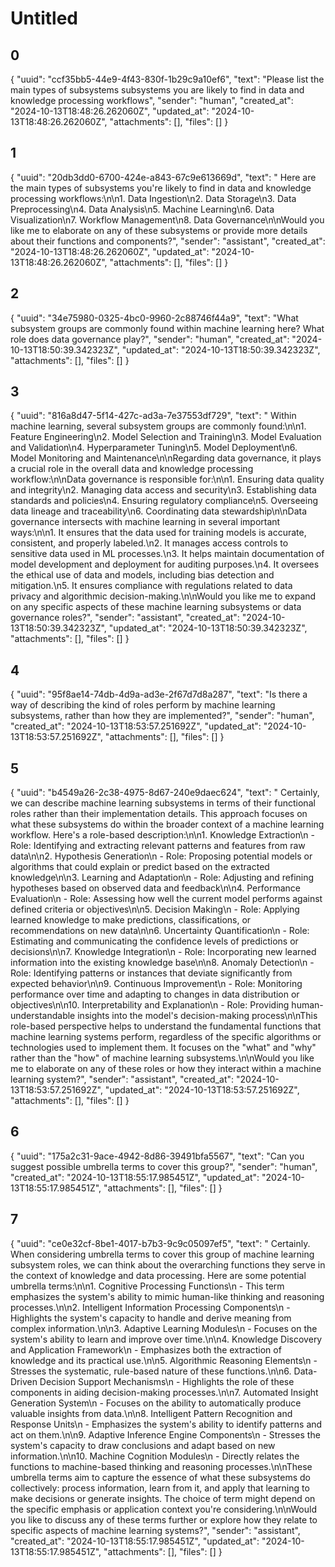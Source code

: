 # Untitled

## 0

{
  "uuid": "ccf35bb5-44e9-4f43-830f-1b29c9a10ef6",
  "text": "Please list the main types of subsystems subsystems you are likely to find in data and knowledge processing workflows",
  "sender": "human",
  "created_at": "2024-10-13T18:48:26.262060Z",
  "updated_at": "2024-10-13T18:48:26.262060Z",
  "attachments": [],
  "files": []
}

## 1

{
  "uuid": "20db3dd0-6700-424e-a843-67c9e613669d",
  "text": " Here are the main types of subsystems you're likely to find in data and knowledge processing workflows:\n\n1. Data Ingestion\n2. Data Storage\n3. Data Preprocessing\n4. Data Analysis\n5. Machine Learning\n6. Data Visualization\n7. Workflow Management\n8. Data Governance\n\nWould you like me to elaborate on any of these subsystems or provide more details about their functions and components?",
  "sender": "assistant",
  "created_at": "2024-10-13T18:48:26.262060Z",
  "updated_at": "2024-10-13T18:48:26.262060Z",
  "attachments": [],
  "files": []
}

## 2

{
  "uuid": "34e75980-0325-4bc0-9960-2c88746f44a9",
  "text": "What subsystem groups are commonly found within machine learning here? What role does data governance play?",
  "sender": "human",
  "created_at": "2024-10-13T18:50:39.342323Z",
  "updated_at": "2024-10-13T18:50:39.342323Z",
  "attachments": [],
  "files": []
}

## 3

{
  "uuid": "816a8d47-5f14-427c-ad3a-7e37553df729",
  "text": " Within machine learning, several subsystem groups are commonly found:\n\n1. Feature Engineering\n2. Model Selection and Training\n3. Model Evaluation and Validation\n4. Hyperparameter Tuning\n5. Model Deployment\n6. Model Monitoring and Maintenance\n\nRegarding data governance, it plays a crucial role in the overall data and knowledge processing workflow:\n\nData governance is responsible for:\n\n1. Ensuring data quality and integrity\n2. Managing data access and security\n3. Establishing data standards and policies\n4. Ensuring regulatory compliance\n5. Overseeing data lineage and traceability\n6. Coordinating data stewardship\n\nData governance intersects with machine learning in several important ways:\n\n1. It ensures that the data used for training models is accurate, consistent, and properly labeled.\n2. It manages access controls to sensitive data used in ML processes.\n3. It helps maintain documentation of model development and deployment for auditing purposes.\n4. It oversees the ethical use of data and models, including bias detection and mitigation.\n5. It ensures compliance with regulations related to data privacy and algorithmic decision-making.\n\nWould you like me to expand on any specific aspects of these machine learning subsystems or data governance roles?",
  "sender": "assistant",
  "created_at": "2024-10-13T18:50:39.342323Z",
  "updated_at": "2024-10-13T18:50:39.342323Z",
  "attachments": [],
  "files": []
}

## 4

{
  "uuid": "95f8ae14-74db-4d9a-ad3e-2f67d7d8a287",
  "text": "Is there a way of describing the kind of roles perform by machine learning subsystems, rather than how they are implemented?",
  "sender": "human",
  "created_at": "2024-10-13T18:53:57.251692Z",
  "updated_at": "2024-10-13T18:53:57.251692Z",
  "attachments": [],
  "files": []
}

## 5

{
  "uuid": "b4549a26-2c38-4975-8d67-240e9daec624",
  "text": " Certainly, we can describe machine learning subsystems in terms of their functional roles rather than their implementation details. This approach focuses on what these subsystems do within the broader context of a machine learning workflow. Here's a role-based description:\n\n1. Knowledge Extraction\n   - Role: Identifying and extracting relevant patterns and features from raw data\n\n2. Hypothesis Generation\n   - Role: Proposing potential models or algorithms that could explain or predict based on the extracted knowledge\n\n3. Learning and Adaptation\n   - Role: Adjusting and refining hypotheses based on observed data and feedback\n\n4. Performance Evaluation\n   - Role: Assessing how well the current model performs against defined criteria or objectives\n\n5. Decision Making\n   - Role: Applying learned knowledge to make predictions, classifications, or recommendations on new data\n\n6. Uncertainty Quantification\n   - Role: Estimating and communicating the confidence levels of predictions or decisions\n\n7. Knowledge Integration\n   - Role: Incorporating new learned information into the existing knowledge base\n\n8. Anomaly Detection\n   - Role: Identifying patterns or instances that deviate significantly from expected behavior\n\n9. Continuous Improvement\n   - Role: Monitoring performance over time and adapting to changes in data distribution or objectives\n\n10. Interpretability and Explanation\n    - Role: Providing human-understandable insights into the model's decision-making process\n\nThis role-based perspective helps to understand the fundamental functions that machine learning systems perform, regardless of the specific algorithms or technologies used to implement them. It focuses on the \"what\" and \"why\" rather than the \"how\" of machine learning subsystems.\n\nWould you like me to elaborate on any of these roles or how they interact within a machine learning system?",
  "sender": "assistant",
  "created_at": "2024-10-13T18:53:57.251692Z",
  "updated_at": "2024-10-13T18:53:57.251692Z",
  "attachments": [],
  "files": []
}

## 6

{
  "uuid": "175a2c31-9ace-4942-8d86-39491bfa5567",
  "text": "Can you suggest possible umbrella terms to cover this group?",
  "sender": "human",
  "created_at": "2024-10-13T18:55:17.985451Z",
  "updated_at": "2024-10-13T18:55:17.985451Z",
  "attachments": [],
  "files": []
}

## 7

{
  "uuid": "ce0e32cf-8be1-4017-b7b3-9c9c05097ef5",
  "text": " Certainly. When considering umbrella terms to cover this group of machine learning subsystem roles, we can think about the overarching functions they serve in the context of knowledge and data processing. Here are some potential umbrella terms:\n\n1. Cognitive Processing Functions\n   - This term emphasizes the system's ability to mimic human-like thinking and reasoning processes.\n\n2. Intelligent Information Processing Components\n   - Highlights the system's capacity to handle and derive meaning from complex information.\n\n3. Adaptive Learning Modules\n   - Focuses on the system's ability to learn and improve over time.\n\n4. Knowledge Discovery and Application Framework\n   - Emphasizes both the extraction of knowledge and its practical use.\n\n5. Algorithmic Reasoning Elements\n   - Stresses the systematic, rule-based nature of these functions.\n\n6. Data-Driven Decision Support Mechanisms\n   - Highlights the role of these components in aiding decision-making processes.\n\n7. Automated Insight Generation System\n   - Focuses on the ability to automatically produce valuable insights from data.\n\n8. Intelligent Pattern Recognition and Response Units\n   - Emphasizes the system's ability to identify patterns and act on them.\n\n9. Adaptive Inference Engine Components\n   - Stresses the system's capacity to draw conclusions and adapt based on new information.\n\n10. Machine Cognition Modules\n    - Directly relates the functions to machine-based thinking and reasoning processes.\n\nThese umbrella terms aim to capture the essence of what these subsystems do collectively: process information, learn from it, and apply that learning to make decisions or generate insights. The choice of term might depend on the specific emphasis or application context you're considering.\n\nWould you like to discuss any of these terms further or explore how they relate to specific aspects of machine learning systems?",
  "sender": "assistant",
  "created_at": "2024-10-13T18:55:17.985451Z",
  "updated_at": "2024-10-13T18:55:17.985451Z",
  "attachments": [],
  "files": []
}
